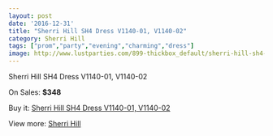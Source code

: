 ```yaml
---
layout: post
date: '2016-12-31'
title: "Sherri Hill SH4 Dress V1140-01, V1140-02"
category: Sherri Hill
tags: ["prom","party","evening","charming","dress"]
image: http://www.lustparties.com/899-thickbox_default/sherri-hill-sh4-dress-v1140-01-v1140-02.jpg
---
```

Sherri Hill SH4 Dress V1140-01, V1140-02

On Sales: **$348**
<a href="https://www.lustparties.com/en/sherri-hill/301-sherri-hill-sh4-dress-v1140-01-v1140-02.html"><amp-img layout="responsive" width="600" height="600" src="//www.lustparties.com/899-thickbox_default/sherri-hill-sh4-dress-v1140-01-v1140-02.jpg" alt="Sherri Hill SH4 Dress V1140-01, V1140-02 0" /></a>

Buy it: [Sherri Hill SH4 Dress V1140-01, V1140-02](https://www.lustparties.com/en/sherri-hill/301-sherri-hill-sh4-dress-v1140-01-v1140-02.html "Sherri Hill SH4 Dress V1140-01, V1140-02")

View more: [Sherri Hill](https://www.lustparties.com/en/2-sherri-hill "Sherri Hill")